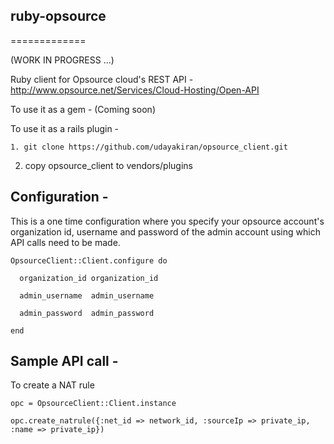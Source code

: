 ## ruby-opsource
=============

(WORK IN PROGRESS ...)

Ruby client for Opsource cloud's REST API - http://www.opsource.net/Services/Cloud-Hosting/Open-API

To use it as a gem - (Coming soon)

To use it as a rails plugin -

    1. git clone https://github.com/udayakiran/opsource_client.git

2. copy opsource_client to vendors/plugins

## Configuration -

This is a one time configuration where you specify your opsource account's organization id,
username and password of the admin account using which API calls need to be made.

    OpsourceClient::Client.configure do

      organization_id organization_id
  
      admin_username  admin_username
  
      admin_password  admin_password
  
    end

## Sample API call -

To create a NAT rule

    opc = OpsourceClient::Client.instance

    opc.create_natrule({:net_id => network_id, :sourceIp => private_ip, :name => private_ip})


